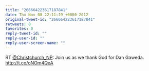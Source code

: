 ```yaml
---
title: "266664223617187841"
date: Thu Nov 08 22:11:19 +0000 2012
original-tweet-id: "266664223617187841"
retweets: 0
favorites: 0
reply-tweet-id: ""
reply-user-id: ""
reply-user-screen-name: ""
---
```

RT <a href="https://twitter.com/Christchurch_NP">@Christchurch_NP</a>: Join us as we thank God for Dan Gaweda. 
http://t.co/oNOm4QeA
